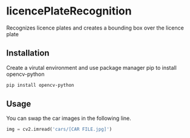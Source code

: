 # licencePlateRecognition

Recognizes licence plates and creates a bounding box over the licence plate 

## Installation

Create a virutal environment and use package manager pip to install opencv-python

```bash
pip install opencv-python
```

## Usage 

You can swap the car images in the following line. 

```python
img = cv2.imread('cars/[CAR FILE.jpg]')
```


